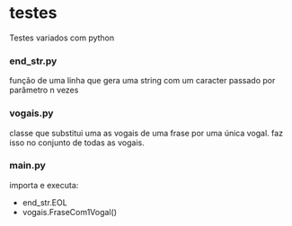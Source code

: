 # testes
Testes variados com python

### end_str.py
função de uma linha que gera uma string com um caracter passado por parâmetro n vezes

### vogais.py
classe que substitui uma as vogais de uma frase por uma única vogal. faz isso no conjunto de todas as vogais.

### main.py
importa e executa:
* end_str.EOL
* vogais.FraseCom1Vogal()
